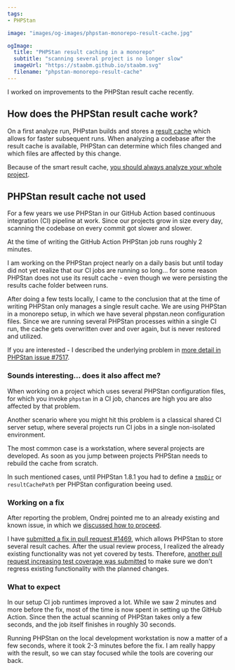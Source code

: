 ```yaml
---
tags:
- PHPStan

image: "images/og-images/phpstan-monorepo-result-cache.jpg"

ogImage:
  title: "PHPStan result caching in a monorepo"
  subtitle: "scanning several project is no longer slow"
  imageUrl: "https://staabm.github.io/staabm.svg"
  filename: "phpstan-monorepo-result-cache"
---
```


I worked on improvements to the PHPStan result cache recently.

## How does the PHPStan result cache work?

On a first analyze run, PHPstan builds and stores a [result cache](https://phpstan.org/user-guide/result-cache) which allows for faster subsequent runs. When analyzing a codebase after the result cache is available, PHPStan can determine which files changed and which files are affected by this change.

Because of the smart result cache, [you should always analyze your whole project](https://phpstan.org/blog/why-you-should-always-analyse-whole-project).

## PHPStan result cache not used

For a few years we use PHPStan in our GitHub Action based continuous integration (CI) pipeline at work.
Since our projects grow in size every day, scanning the codebase on every commit got slower and slower.

At the time of writing the GitHub Action PHPStan job runs roughly 2 minutes.

I am working on the PHPStan project nearly on a daily basis but until today did not yet realize that our CI jobs are running so long... for some reason PHPStan does not use its result cache - even though we were persisting the results cache folder between runs.

After doing a few tests locally, I came to the conclusion that at the time of writing PHPStan only manages a single result cache.
We are using PHPStan in a monorepo setup, in which we have several phpstan.neon configuration files.
Since we are running several PHPStan processes within a single CI run, the cache gets overwritten over and over again,
but is never restored and utilized.

If you are interested - I described the underlying problem in [more detail in PHPStan issue #7517](https://github.com/phpstan/phpstan/issues/7517).


### Sounds interesting... does it also affect me?

When working on a project which uses several PHPStan configuration files, for which you invoke `phpstan` in a CI job,
chances are high you are also affected by that problem.

Another scenario where you might hit this problem is a classical shared CI server setup, where several projects run CI jobs in a single non-isolated environment.

The most common case is a workstation, where several projects are developed. As soon as you jump between projects PHPStan needs to rebuild the cache from scratch.

In such mentioned cases, until PHPStan 1.8.1 you had to define a [`tmpDir`](https://phpstan.org/config-reference#caching) or `resultCachePath` per PHPStan configuration beeing used.


### Working on a fix

After reporting the problem, Ondrej pointed me to an already existing and known issue, in which we [discussed how to proceed](https://github.com/phpstan/phpstan/issues/7379#issuecomment-1164140188).

I have [submitted a fix in pull request #1469](https://github.com/phpstan/phpstan-src/pull/1469), which allows PHPStan to store several result caches.
After the usual review process, I realized the already existing functionality was not yet covered by tests.
Therefore, [another pull request increasing test coverage was submitted](https://github.com/phpstan/phpstan-src/pull/1475) to make sure we don't regress existing functionality with the planned changes.


### What to expect

In our setup CI job runtimes improved a lot. While we saw 2 minutes and more before the fix, most of the time is now spent in setting up the GitHub Action.
Since then the actual scanning of PHPStan takes only a few seconds, and the job itself finishes in roughly 30 seconds.

Running PHPStan on the local development workstation is now a matter of a few seconds, where it took 2-3 minutes before the fix. I am really happy with the result, so we can stay focused while the tools are covering our back.
